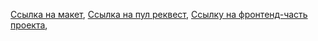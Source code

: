 [Ссылка на макет](https://disk.yandex.ru/d/jw8UPV5iemNqGg),
[Ссылка на пул реквест](https://github.com/Tanya1231/movies-explorer-frontend/pull/2),
[Cсылку на фронтенд-часть проекта](https://movies5.nomoredomains.club),
